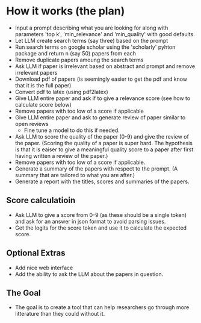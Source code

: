 # How it works (the plan)

- Input a prompt describing what you are looking for along with parameters 'top k', 'min_relevance' and 'min_quality' with good defaults.
- Let LLM create search terms (say three) based on the prompt
- Run search terms on google scholar using the 'scholarly' pyhton package and return n (say 50) papers from each
- Remove duplicate papers amoung the search terms
- Ask LLM if paper is irrelevant based on abstract and prompt and remove irrelevant papers
- Download pdf of papers (is seemingly easier to get the pdf and know that it is the full paper)
- Convert pdf to latex (using pdf2latex)
- Give LLM entire paper and ask if to give a relevance score (see how to calculate score below)
- Remove papers with too low of a score if applicable
- Give LLM entire paper and ask to generate review of paper similar to open reviews 
    - Fine tune a model to do this if needed.
- Ask LLM to score the quality of the paper (0-9) and give the review of the paper. (Scoring the quality of a paper is super hard. The hypothesis is that it is eaiser to give a meaningful quality score to a paper after first having written a review of the paper.)
- Remove papers with too low of a score if applicable. 
- Generate a summary of the papers with respect to the prompt. (A summary that are tailored to what you are after.)
- Generate a report with the titles, scores and summaries of the papers.


## Score calculatioin
- Ask LLM to give a score from 0-9 (as these should be a single token) and ask for an answer in json format to avoid parsing issues.
- Get the logits for the score token and use it to calculate the expected score. 

## Optional Extras
- Add nice web interface
- Add the ability to ask the LLM about the papers in question. 

## The Goal 
- The goal is to create a tool that can help researchers go through more litterature than they could without it.
